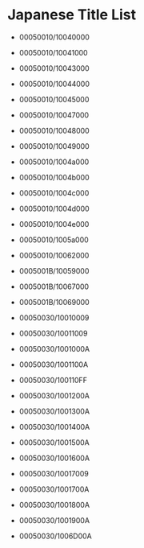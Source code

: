 # Japanese Title List

- 00050010/10040000 
- 00050010/10041000 
- 00050010/10043000 
- 00050010/10044000 
- 00050010/10045000 
- 00050010/10047000 
- 00050010/10048000 
- 00050010/10049000 
- 00050010/1004a000 
- 00050010/1004b000 
- 00050010/1004c000 
- 00050010/1004d000 
- 00050010/1004e000 
- 00050010/1005a000 
- 00050010/10062000

- 0005001B/10059000 
- 0005001B/10067000 
- 0005001B/10069000 

- 00050030/10010009 
- 00050030/10011009 
- 00050030/1001000A 
- 00050030/1001100A 
- 00050030/100110FF 
- 00050030/1001200A 
- 00050030/1001300A 
- 00050030/1001400A 
- 00050030/1001500A 
- 00050030/1001600A 
- 00050030/10017009 
- 00050030/1001700A 
- 00050030/1001800A 
- 00050030/1001900A 
- 00050030/1006D00A 
